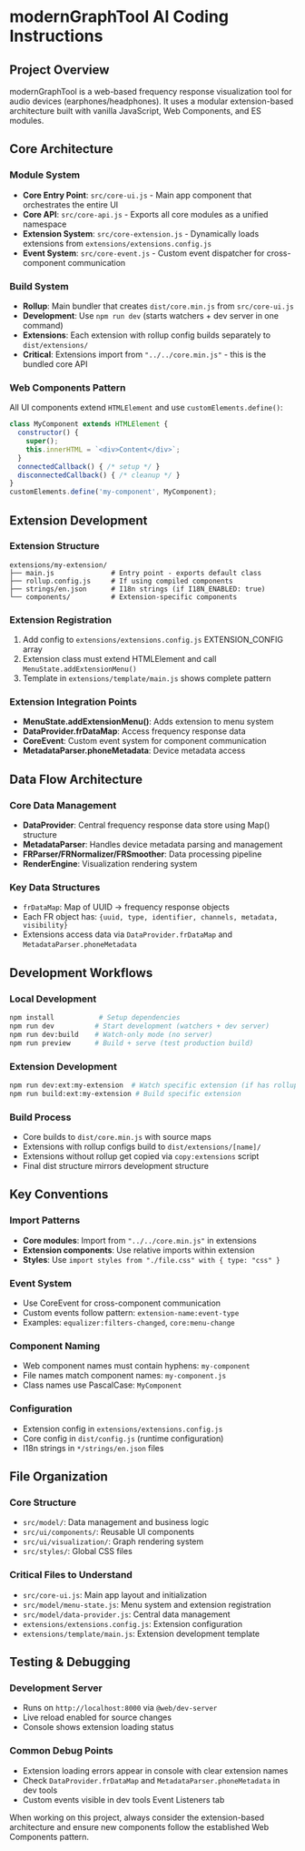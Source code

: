 # modernGraphTool AI Coding Instructions

## Project Overview
modernGraphTool is a web-based frequency response visualization tool for audio devices (earphones/headphones). It uses a modular extension-based architecture built with vanilla JavaScript, Web Components, and ES modules.

## Core Architecture

### Module System
- **Core Entry Point**: `src/core-ui.js` - Main app component that orchestrates the entire UI
- **Core API**: `src/core-api.js` - Exports all core modules as a unified namespace
- **Extension System**: `src/core-extension.js` - Dynamically loads extensions from `extensions/extensions.config.js`
- **Event System**: `src/core-event.js` - Custom event dispatcher for cross-component communication

### Build System
- **Rollup**: Main bundler that creates `dist/core.min.js` from `src/core-ui.js`
- **Development**: Use `npm run dev` (starts watchers + dev server in one command)
- **Extensions**: Each extension with rollup config builds separately to `dist/extensions/`
- **Critical**: Extensions import from `"../../core.min.js"` - this is the bundled core API

### Web Components Pattern
All UI components extend `HTMLElement` and use `customElements.define()`:
```javascript
class MyComponent extends HTMLElement {
  constructor() {
    super();
    this.innerHTML = `<div>Content</div>`;
  }
  connectedCallback() { /* setup */ }
  disconnectedCallback() { /* cleanup */ }
}
customElements.define('my-component', MyComponent);
```

## Extension Development

### Extension Structure
```
extensions/my-extension/
├── main.js              # Entry point - exports default class
├── rollup.config.js     # If using compiled components
├── strings/en.json      # I18n strings (if I18N_ENABLED: true)
└── components/          # Extension-specific components
```

### Extension Registration
1. Add config to `extensions/extensions.config.js` EXTENSION_CONFIG array
2. Extension class must extend HTMLElement and call `MenuState.addExtensionMenu()`
3. Template in `extensions/template/main.js` shows complete pattern

### Extension Integration Points
- **MenuState.addExtensionMenu()**: Adds extension to menu system
- **DataProvider.frDataMap**: Access frequency response data
- **CoreEvent**: Custom event system for component communication
- **MetadataParser.phoneMetadata**: Device metadata access

## Data Flow Architecture

### Core Data Management
- **DataProvider**: Central frequency response data store using Map() structure
- **MetadataParser**: Handles device metadata parsing and management  
- **FRParser/FRNormalizer/FRSmoother**: Data processing pipeline
- **RenderEngine**: Visualization rendering system

### Key Data Structures
- `frDataMap`: Map of UUID -> frequency response objects
- Each FR object has: `{uuid, type, identifier, channels, metadata, visibility}`
- Extensions access data via `DataProvider.frDataMap` and `MetadataParser.phoneMetadata`

## Development Workflows

### Local Development
```bash
npm install           # Setup dependencies
npm run dev          # Start development (watchers + dev server)
npm run dev:build    # Watch-only mode (no server)
npm run preview      # Build + serve (test production build)
```

### Extension Development
```bash
npm run dev:ext:my-extension  # Watch specific extension (if has rollup config)
npm run build:ext:my-extension # Build specific extension
```

### Build Process
- Core builds to `dist/core.min.js` with source maps
- Extensions with rollup configs build to `dist/extensions/[name]/`
- Extensions without rollup get copied via `copy:extensions` script
- Final dist structure mirrors development structure

## Key Conventions

### Import Patterns
- **Core modules**: Import from `"../../core.min.js"` in extensions
- **Extension components**: Use relative imports within extension
- **Styles**: Use `import styles from "./file.css" with { type: "css" }`

### Event System
- Use CoreEvent for cross-component communication
- Custom events follow pattern: `extension-name:event-type`
- Examples: `equalizer:filters-changed`, `core:menu-change`

### Component Naming
- Web component names must contain hyphens: `my-component`
- File names match component names: `my-component.js`
- Class names use PascalCase: `MyComponent`

### Configuration
- Extension config in `extensions/extensions.config.js`
- Core config in `dist/config.js` (runtime configuration)
- I18n strings in `*/strings/en.json` files

## File Organization

### Core Structure
- `src/model/`: Data management and business logic
- `src/ui/components/`: Reusable UI components  
- `src/ui/visualization/`: Graph rendering system
- `src/styles/`: Global CSS files

### Critical Files to Understand
- `src/core-ui.js`: Main app layout and initialization
- `src/model/menu-state.js`: Menu system and extension registration
- `src/model/data-provider.js`: Central data management
- `extensions/extensions.config.js`: Extension configuration
- `extensions/template/main.js`: Extension development template

## Testing & Debugging

### Development Server
- Runs on `http://localhost:8000` via `@web/dev-server`
- Live reload enabled for source changes
- Console shows extension loading status

### Common Debug Points
- Extension loading errors appear in console with clear extension names
- Check `DataProvider.frDataMap` and `MetadataParser.phoneMetadata` in dev tools
- Custom events visible in dev tools Event Listeners tab

When working on this project, always consider the extension-based architecture and ensure new components follow the established Web Components pattern.
